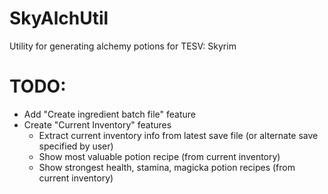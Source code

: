 # SkyAlchUtil
Utility for generating alchemy potions for TESV: Skyrim

# TODO:
- Add "Create ingredient batch file" feature
- Create "Current Inventory" features
  - Extract current inventory info from latest save file (or alternate save specified by user)
  - Show most valuable potion recipe (from current inventory)
  - Show strongest health, stamina, magicka potion recipes (from current inventory)
